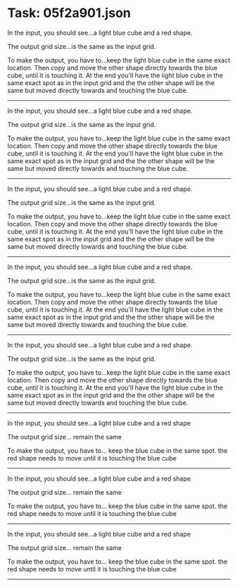# Task: 05f2a901.json

In the input, you should see...a light blue cube and a red shape.

The output grid size...is the same as the input grid.

To make the output, you have to...keep the light blue cube in the same exact location. Then copy and move the other shape directly towards the blue cube, until it is touching it. At the end you'll have the light blue cube in the same exact spot as in the input grid and the the other shape will be the same but moved directly towards and touching the blue cube.

---

In the input, you should see...a light blue cube and a red shape.

The output grid size...is the same as the input grid.

To make the output, you have to...keep the light blue cube in the same exact location. Then copy and move the other shape directly towards the blue cube, until it is touching it. At the end you'll have the light blue cube in the same exact spot as in the input grid and the the other shape will be the same but moved directly towards and touching the blue cube.

---

In the input, you should see...a light blue cube and a red shape.

The output grid size...is the same as the input grid.

To make the output, you have to...keep the light blue cube in the same exact location. Then copy and move the other shape directly towards the blue cube, until it is touching it. At the end you'll have the light blue cube in the same exact spot as in the input grid and the the other shape will be the same but moved directly towards and touching the blue cube.

---

In the input, you should see...a light blue cube and a red shape.

The output grid size...is the same as the input grid.

To make the output, you have to...keep the light blue cube in the same exact location. Then copy and move the other shape directly towards the blue cube, until it is touching it. At the end you'll have the light blue cube in the same exact spot as in the input grid and the the other shape will be the same but moved directly towards and touching the blue cube.

---

In the input, you should see...a light blue cube and a red shape.

The output grid size...is the same as the input grid.

To make the output, you have to...keep the light blue cube in the same exact location. Then copy and move the other shape directly towards the blue cube, until it is touching it. At the end you'll have the light blue cube in the same exact spot as in the input grid and the the other shape will be the same but moved directly towards and touching the blue cube.

---

In the input, you should see...a light blue cube and a red shape

The output grid size... remain the same

To make the output, you have to... keep the blue cube in the same spot.  the red shape needs to move until it is touching the blue cube

---

In the input, you should see...a light blue cube and a red shape

The output grid size... remain the same

To make the output, you have to... keep the blue cube in the same spot.  the red shape needs to move until it is touching the blue cube

---

In the input, you should see...a light blue cube and a red shape

The output grid size... remain the same

To make the output, you have to... keep the blue cube in the same spot.  the red shape needs to move until it is touching the blue cube

---

